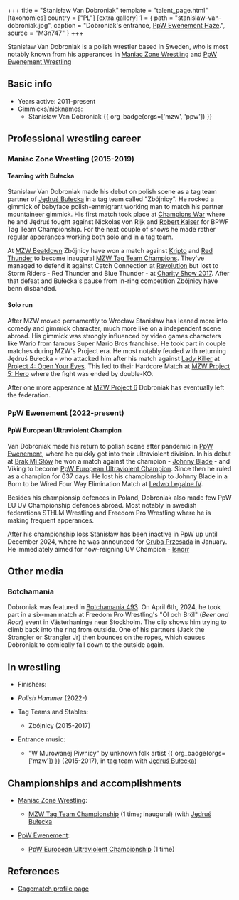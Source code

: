 +++
title = "Stanisław Van Dobroniak"
template = "talent_page.html"
[taxonomies]
country = ["PL"]
[extra.gallery]
1 = { path = "stanislaw-van-dobroniak.jpg", caption = "Dobroniak's entrance, [PpW Ewenement Haze](@/e/ppw/2024-04-20-ppw-ewenement-haze.md).", source = "M3n747" }
+++

Stanisław Van Dobroniak is a polish wrestler based in Sweden, who is most notably known from his apperances in [Maniac Zone Wrestling](@/o/mzw.md) and [PpW Ewenement Wrestling](@/o/ppw.md)

## Basic info

* Years active: 2011-present
* Gimmicks/nicknames:
  - Stanisław Van Dobroniak  {{ org_badge(orgs=['mzw', 'ppw']) }}

## Professional wrestling career

### Maniac Zone Wrestling (2015-2019)

#### Teaming with Bułecka

Stanisław Van Dobroniak made his debut on polish scene as a tag team partner of [Jędruś Bułecka](@/w/jedrus-bulecka.md) in a tag team called "Zbójnicy". He rocked a gimmick of babyface polish-emmigrant working man to match his partner mountaineer gimmick. His first match took place at [Champions War](@/e/mzw/2015-05-31-mzw-champions-war.md) where he and Jędruś fought against Nickolas von Rijk and [Robert Kaiser](@/w/robert-kaiser.md) for 	BPWF Tag Team Championship. For the next couple of shows he made rather regular apperances working both solo and in a tag team. 

At [MZW Beatdown](@/e/mzw/2016-05-14-mzw-beatdown.md) Zbójnicy have won a match against [Kripto](@/w/kripto.md) and [Red Thunder](@/w/red-thunder.md) to become inaugural [MZW Tag Team Champions](@/c/mzw-tag-team-championship.md). They've managed to defend it against Catch Connection at [Revolution](@/e/mzw/2016-11-05-mzw-revolution.md) but lost to Storm Riders - Red Thunder and Blue Thunder - at [Charity Show 2017](@/e/mzw/2017-01-15-mzw-charity-show-2017.md). After that defeat and Bułecka's pause from in-ring competition Zbójnicy have benn disbanded.

#### Solo run

After MZW moved pernamently to Wrocław Stanisław has leaned more into comedy and gimmick character, much more like on a independent scene abroad. His gimmick was strongly influenced by video games characters like Wario from famous Super Mario Bros franchise. He took part in couple matches during MZW's Project era. He most notably feuded with returning Jędruś Bułecka - who attacked him after his match against [Lady Killer](@/w/boro.md) at [Project 4: Open Your Eyes](@/e/mzw/2019-03-23-mzw-project-4-open-your-eyes.md). This led to their Hardcore Match at [MZW Project 5: Hero](@/e/mzw/2019-06-01-mzw-project-5-hero.md) where the fight was ended by double-KO. 

After one more apperance at [MZW Project 6](@/e/mzw/2019-08-24-mzw-project-6-death-and-glory.md) Dobroniak has eventually left the federation.

### PpW Ewenement (2022-present)

#### PpW European Ultraviolent Champion

Van Dobroniak made his return to polish scene after pandemic in [PpW Ewenement](@/o/ppw.md), where he quickly got into their ultraviolent division. In his debut at [Brak Mi Słów](@/e/ppw/2022-09-10-ppw-brak-mi-slow.md) he won a match against the champion - [Johnny Blade](@/w/johnny-blade.md) - and Viking to become [PpW European Ultraviolent Champion](@/c/ppw-european-ultraviolent-championship.md). Since then he ruled as a champion for 637 days. He lost his championship to Johnny Blade in a Born to be Wired Four Way Elimination Match at [Ledwo Legalne IV](@/e/ppw/2024-06-08-ppw-ledwo-legalne-4.md). 

Besides his championsip defences in Poland, Dobroniak also made few PpW EU UV Championship defences abroad. Most notably in swedish federations STHLM Wrestling and Freedom Pro Wrestling where he is making frequent apperances.

After his championship loss Stanisław has been inactive in PpW up until December 2024, where he was announced for [Gruba Przesada](@/e/ppw/2025-01-25-ppw-gruba-przesada.md) in January. He immediately aimed for now-reigning UV Champion - [Isnorr](@/w/isnorr.md)

## Other media

### Botchamania

Dobroniak was featured in [Botchamania 493][bm-493]. On April 6th, 2024, he took part in a six-man match at Freedom Pro Wrestling's "Öl och Bröl" (_Beer and Roar_) event in Västerhaninge near Stockholm.
The clip shows him trying to climb back into the ring from outside. One of his partners (Jack the Strangler or Strangler Jr) then bounces on the ropes, which causes Dobroniak to comically fall down to the outside again.

## In wrestling

* Finishers:
- _Polish Hammer_ (2022-)

* Tag Teams and Stables:
  - Zbójnicy (2015-2017)

* Entrance music:
  - "W Murowanej Piwnicy" by unknown folk artist
    {{ org_badge(orgs=['mzw']) }} (2015-2017), in tag team with [Jędruś Bułecka](@/w/jedrus-bulecka.md)) <br>


## Championships and accomplishments

* [Maniac Zone Wrestling](@/o/mzw.md):
  - [MZW Tag Team Championship](@/c/mzw-tag-team-championship.md) (1 time; inaugural) (with [Jędruś Bułecka](@/w/jedrus-bulecka.md)

* [PpW Ewenement](@/o/ppw.md):
  - [PpW European Ultraviolent Championship](@/c/ppw-european-ultraviolent-championship.md) (1 time)

## References

* [Cagematch profile page](https://www.cagematch.net/?id=2&nr=14513)

[bm-493]: https://www.youtube.com/watch?v=2azqxchwafo
